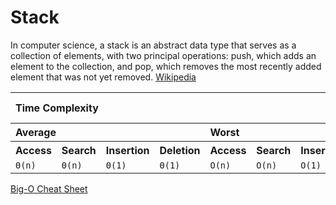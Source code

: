 # Stack

In computer science, a stack is an abstract data type that serves as a collection of elements, with two principal operations: push, which adds an element to the collection, and pop, which removes the most recently added element that was not yet removed. [Wikipedia](https://en.wikipedia.org/wiki/Stack_(abstract_data_type))

<table>
  <tbody align="left">
    <tr>
      <th colspan="8">Time Complexity</th>
      <th>Space Complexity</th>
    </tr>
    <tr>
      <th colspan="4">Average</th>
      <th colspan="4">Worst</th>
      <th>Worst</th>
    </tr>
    <tr>
        <th>Access</th>
        <th>Search</th>
        <th>Insertion</th>
        <th>Deletion</th>
        <th>Access</th>
        <th>Search</th>
        <th>Insertion</th>
        <th>Deletion</th>
        <th></th>
    </tr>
    <tr>
      <td><code class="yellow">Θ(n)</code></td>
      <td><code class="yellow">Θ(n)</code></td>
      <td><code class="green">Θ(1)</code></td>
      <td><code class="green">Θ(1)</code></td>
      <td><code class="yellow">O(n)</code></td>
      <td><code class="yellow">O(n)</code></td>
      <td><code class="green">O(1)</code></td>
      <td><code class="green">O(1)</code></td>
      <td><code class="yellow">O(n)</code></td>
    </tr>
  </tbody>
</table>

[Big-O Cheat Sheet](https://www.bigocheatsheet.com)
